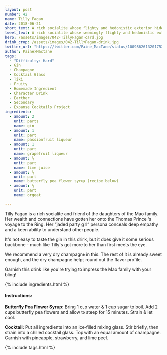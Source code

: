 ```yaml
---
layout: post
number: 42
name: Tilly Fagan
date: 2018-06-21
short_text: A rich socialite whose flighty and hedonistic exterior hides a sensitive, perceptive nature.
tweet_text: A rich socialite whose seemingly flighty and hedonistic exterior hides a sensitive, perceptive nature.
hero: /assets/images/042-TillyFagan-card.jpg
drink_crop: /assets/images/042-TillyFagan-drink.jpg
twitter_url: "https://twitter.com/Paine_MacTane/status/1009862613201752066"
author: Paine×Mactane
tags: 
  - "Difficulty: Hard"
  - Gin
  - Champagne
  - Cocktail Glass
  - Tiki
  - Fruity
  - Homemade Ingredient
  - Character Drink
  - Earther
  - Secondary
  - Expanse Cocktails Project
ingredients:
  - amount: 2
    unit: parts
    name: gin
  - amount: 1
    unit: part
    name: passionfruit liqueur
  - amount: 1
    unit: part
    name: grapefruit liqueur
  - amount: ½
    unit: part
    name: lime juice
  - amount: ½
    unit: part
    name: butterfly pea flower syrup (recipe below)
  - amount: ¼
    unit: part
    name: orgeat

---
```


Tilly Fagan is a rich socialite and friend of the daughters of the Mao family. Her wealth and connections have gotten her onto the Thomas Prince ‘s voyage to the Ring. Her “jaded party girl” persona conceals deep empathy and a keen ability to understand other people.

It's not easy to taste the gin in this drink, but it does give it some serious backbone - much like Tilly's got more to her than first meets the eye.

We recommend a very dry champagne in this. The rest of it is already sweet enough, and the dry champagne helps round out the flavor profile.

Garnish this drink like you're trying to impress the Mao family with your bling! 

{% include ingredients.html %}

#### Instructions:

<strong> Butterfly Pea Flower Syrup:</strong> Bring 1 cup water & 1 cup sugar to boil. Add 2 cups butterfly pea flowers and allow to steep for 15 minutes. Strain & let cool.

<strong>Cocktail:</strong> Put all ingredients into an ice-filled mixing glass. Stir briefly, then strain into a chilled cocktail glass. Top with an equal amount of champagne. Garnish with pineapple, strawberry, and lime peel.

{% include tags.html %}
